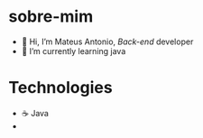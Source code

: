 # sobre-mim

- 👋 Hi, I’m Mateus Antonio, *Back-end* developer
- 📔 I’m currently learning java

# Technologies

- ☕ Java
- 

